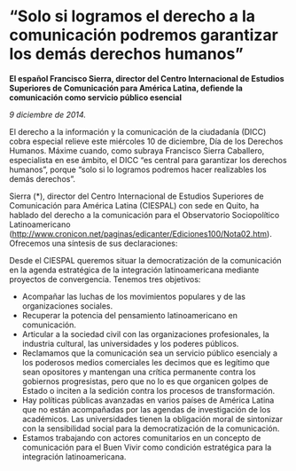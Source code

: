# “Solo si logramos el derecho a la comunicación podremos garantizar los demás derechos humanos”

**El español Francisco Sierra, director del Centro Internacional de Estudios Superiores de Comunicación para América Latina, defiende la comunicación como servicio público esencial**

*9 diciembre de 2014.*

El derecho a la información y la comunicación de la ciudadanía (DICC) cobra especial relieve este miércoles 10 de diciembre, Día de los Derechos Humanos. Máxime cuando, como subraya Francisco Sierra Caballero, especialista en ese ámbito, el DICC “es central para garantizar los derechos humanos”, porque “solo si lo logramos podremos hacer realizables los demás derechos”.

Sierra (*), director del Centro Internacional de Estudios Superiores de Comunicación para América Latina (CIESPAL) con sede en Quito, ha hablado del derecho a la comunicación para el Observatorio Sociopolítico Latinoamericano (http://www.cronicon.net/paginas/edicanter/Ediciones100/Nota02.htm). Ofrecemos una síntesis de sus declaraciones:

Desde el CIESPAL queremos situar la democratización de la comunicación en la agenda estratégica de la integración latinoamericana mediante proyectos de convergencia. Tenemos tres objetivos:

- Acompañar las luchas de los movimientos populares y de las organizaciones sociales.
- Recuperar la potencia del pensamiento latinoamericano en comunicación.
- Articular a la sociedad civil con las organizaciones profesionales, la industria cultural, las universidades y los poderes públicos.
- Reclamamos que la comunicación sea un servicio público esencialy a los poderosos medios comerciales les decimos que es legítimo que sean opositores y mantengan una crítica permanente contra los gobiernos progresistas, pero que no lo es que organicen golpes de Estado o inciten a la sedición contra los procesos de transformación.
- Hay políticas públicas avanzadas en varios países de América Latina que no están acompañadas por las agendas de investigación de los académicos. Las universidades tienen la obligación moral de sintonizar con la sensibilidad social para la democratización de la comunicación.
- Estamos trabajando con actores comunitarios en un concepto de comunicación para el Buen Vivir como condición estratégica para la integración latinoamericana.
